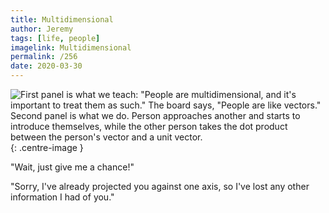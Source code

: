 ```yaml
---
title: Multidimensional
author: Jeremy
tags: [life, people]
imagelink: Multidimensional
permalink: /256
date: 2020-03-30
---
```


![First panel is what we teach: "People are multidimensional, and it's important to treat them as such." The board says, "People are like vectors." Second panel is what we do. Person approaches another and starts to introduce themselves, while the other person takes the dot product between the person's vector and a unit vector.](https://res.cloudinary.com/dh3hm8pb7/image/upload/c_scale,q_auto:best,w_615/v1535842782/Handwaving/Published/Multidimensional.png){: .centre-image }

"Wait, just give me a chance!"

"Sorry, I've already projected you against one axis, so I've lost any other information I had of you."
